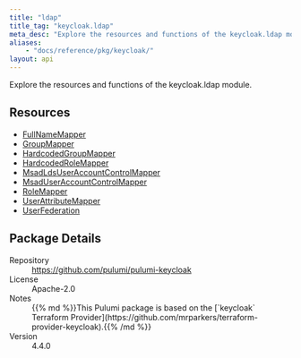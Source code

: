 ```yaml
---
title: "ldap"
title_tag: "keycloak.ldap"
meta_desc: "Explore the resources and functions of the keycloak.ldap module."
aliases:
    - "docs/reference/pkg/keycloak/"
layout: api
---
```


<!-- WARNING: this file was generated by Pulumi Docs Generator. -->
<!-- Do not edit by hand unless you're certain you know what you are doing! -->

Explore the resources and functions of the keycloak.ldap module.

<h2 id="resources">Resources</h2>
<ul class="api">
    <li><a href="fullnamemapper" title="FullNameMapper"><span class="symbol resource"></span>FullNameMapper</a></li>
    <li><a href="groupmapper" title="GroupMapper"><span class="symbol resource"></span>GroupMapper</a></li>
    <li><a href="hardcodedgroupmapper" title="HardcodedGroupMapper"><span class="symbol resource"></span>HardcodedGroupMapper</a></li>
    <li><a href="hardcodedrolemapper" title="HardcodedRoleMapper"><span class="symbol resource"></span>HardcodedRoleMapper</a></li>
    <li><a href="msadldsuseraccountcontrolmapper" title="MsadLdsUserAccountControlMapper"><span class="symbol resource"></span>MsadLdsUserAccountControlMapper</a></li>
    <li><a href="msaduseraccountcontrolmapper" title="MsadUserAccountControlMapper"><span class="symbol resource"></span>MsadUserAccountControlMapper</a></li>
    <li><a href="rolemapper" title="RoleMapper"><span class="symbol resource"></span>RoleMapper</a></li>
    <li><a href="userattributemapper" title="UserAttributeMapper"><span class="symbol resource"></span>UserAttributeMapper</a></li>
    <li><a href="userfederation" title="UserFederation"><span class="symbol resource"></span>UserFederation</a></li>
</ul>

<h2 id="package-details">Package Details</h2>
<dl class="package-details">
	<dt>Repository</dt>
	<dd><a href="https://github.com/pulumi/pulumi-keycloak">https://github.com/pulumi/pulumi-keycloak</a></dd>
	<dt>License</dt>
	<dd>Apache-2.0</dd>
	<dt>Notes</dt>
	<dd>{{% md %}}This Pulumi package is based on the [`keycloak` Terraform Provider](https://github.com/mrparkers/terraform-provider-keycloak).{{% /md %}}</dd>
	<dt>Version</dt>
	<dd>4.4.0</dd>
</dl>

